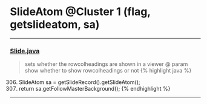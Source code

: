 # SlideAtom @Cluster 1 (flag, getslideatom, sa)

***

### [Slide.java](https://searchcode.com/codesearch/view/97394313/)
> sets whether the rowcolheadings are shown in a viewer @ param show whether to show rowcolheadings or not 
{% highlight java %}
306. SlideAtom sa = getSlideRecord().getSlideAtom();
307. return sa.getFollowMasterBackground();
{% endhighlight %}

***

